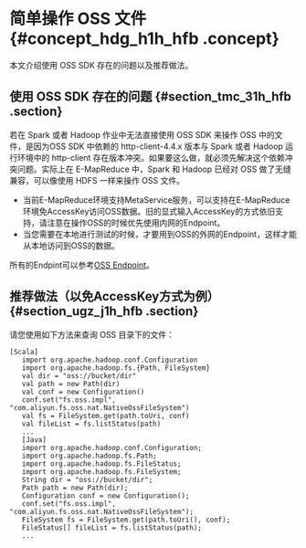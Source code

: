 # 简单操作 OSS 文件 {#concept_hdg_h1h_hfb .concept}

本文介绍使用 OSS SDK 存在的问题以及推荐做法。

## 使用 OSS SDK 存在的问题 {#section_tmc_31h_hfb .section}

若在 Spark 或者 Hadoop 作业中无法直接使用 OSS SDK 来操作 OSS 中的文件，是因为OSS SDK 中依赖的 http-client-4.4.x 版本与 Spark 或者 Hadoop 运行环境中的 http-client 存在版本冲突。如果要这么做，就必须先解决这个依赖冲突问题。实际上在 E-MapReduce 中，Spark 和 Hadoop 已经对 OSS 做了无缝兼容，可以像使用 HDFS 一样来操作 OSS 文件。

-   当前E-MapReduce环境支持MetaService服务，可以支持在E-MapReduce环境免AccessKey访问OSS数据。旧的显式输入AccessKey的方式依旧支持，请注意在操作OSS的时候优先使用内网的Endpoint。
-   当您需要在本地进行测试的时候，才要用到OSS的外网的Endpoint，这样才能从本地访问到OSS的数据。

所有的Endpint可以参考[OSS Endpoint](../../../../../intl.zh-CN/开发指南/访问域名（Endpoint）/访问域名和数据中心.md#)。

## 推荐做法（以免AccessKey方式为例） {#section_ugz_j1h_hfb .section}

请您使用如下方法来查询 OSS 目录下的文件：

```
[Scala] 
   import org.apache.hadoop.conf.Configuration
   import org.apache.hadoop.fs.{Path, FileSystem}
   val dir = "oss://bucket/dir"
   val path = new Path(dir)
   val conf = new Configuration()
   conf.set("fs.oss.impl", "com.aliyun.fs.oss.nat.NativeOssFileSystem")
   val fs = FileSystem.get(path.toUri, conf)
   val fileList = fs.listStatus(path)
   ...
   [Java]
   import org.apache.hadoop.conf.Configuration;
   import org.apache.hadoop.fs.Path;
   import org.apache.hadoop.fs.FileStatus;
   import org.apache.hadoop.fs.FileSystem;
   String dir = "oss://bucket/dir";
   Path path = new Path(dir);
   Configuration conf = new Configuration();
   conf.set("fs.oss.impl", "com.aliyun.fs.oss.nat.NativeOssFileSystem");
   FileSystem fs = FileSystem.get(path.toUri(), conf);
   FileStatus[] fileList = fs.listStatus(path);
   ...
```

